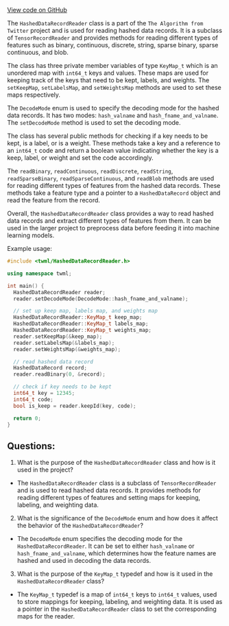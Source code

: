 [View code on GitHub](https://github.com/misbahsy/the-algorithm/twml/libtwml/include/twml/HashedDataRecordReader.h)

The `HashedDataRecordReader` class is a part of the `The Algorithm from Twitter` project and is used for reading hashed data records. It is a subclass of `TensorRecordReader` and provides methods for reading different types of features such as binary, continuous, discrete, string, sparse binary, sparse continuous, and blob. 

The class has three private member variables of type `KeyMap_t` which is an unordered map with `int64_t` keys and values. These maps are used for keeping track of the keys that need to be kept, labels, and weights. The `setKeepMap`, `setLabelsMap`, and `setWeightsMap` methods are used to set these maps respectively. 

The `DecodeMode` enum is used to specify the decoding mode for the hashed data records. It has two modes: `hash_valname` and `hash_fname_and_valname`. The `setDecodeMode` method is used to set the decoding mode.

The class has several public methods for checking if a key needs to be kept, is a label, or is a weight. These methods take a key and a reference to an `int64_t` code and return a boolean value indicating whether the key is a keep, label, or weight and set the code accordingly. 

The `readBinary`, `readContinuous`, `readDiscrete`, `readString`, `readSparseBinary`, `readSparseContinuous`, and `readBlob` methods are used for reading different types of features from the hashed data records. These methods take a feature type and a pointer to a `HashedDataRecord` object and read the feature from the record. 

Overall, the `HashedDataRecordReader` class provides a way to read hashed data records and extract different types of features from them. It can be used in the larger project to preprocess data before feeding it into machine learning models. 

Example usage:

```c++
#include <twml/HashedDataRecordReader.h>

using namespace twml;

int main() {
  HashedDataRecordReader reader;
  reader.setDecodeMode(DecodeMode::hash_fname_and_valname);

  // set up keep map, labels map, and weights map
  HashedDataRecordReader::KeyMap_t keep_map;
  HashedDataRecordReader::KeyMap_t labels_map;
  HashedDataRecordReader::KeyMap_t weights_map;
  reader.setKeepMap(&keep_map);
  reader.setLabelsMap(&labels_map);
  reader.setWeightsMap(&weights_map);

  // read hashed data record
  HashedDataRecord record;
  reader.readBinary(0, &record);

  // check if key needs to be kept
  int64_t key = 12345;
  int64_t code;
  bool is_keep = reader.keepId(key, code);

  return 0;
}
```
## Questions: 
 1. What is the purpose of the `HashedDataRecordReader` class and how is it used in the project?
- The `HashedDataRecordReader` class is a subclass of `TensorRecordReader` and is used to read hashed data records. It provides methods for reading different types of features and setting maps for keeping, labeling, and weighting data.

2. What is the significance of the `DecodeMode` enum and how does it affect the behavior of the `HashedDataRecordReader`?
- The `DecodeMode` enum specifies the decoding mode for the `HashedDataRecordReader`. It can be set to either `hash_valname` or `hash_fname_and_valname`, which determines how the feature names are hashed and used in decoding the data records.

3. What is the purpose of the `KeyMap_t` typedef and how is it used in the `HashedDataRecordReader` class?
- The `KeyMap_t` typedef is a map of `int64_t` keys to `int64_t` values, used to store mappings for keeping, labeling, and weighting data. It is used as a pointer in the `HashedDataRecordReader` class to set the corresponding maps for the reader.